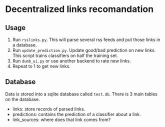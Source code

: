 Decentralized links recomandation
=================================

Usage
-----

1.   Run `rsslinks.py`. This will parse several rss feeds and put those links in a database.
2.   Run `update_prediction.py`. Update good/bad prediction on new links. This script trains classifiers on half the training set.
3.   Run `dumb_ui.py` or use another backend to rate new links.
4.   Repeat to 1 to get new links.

Database
--------

Data is stored into a sqlite database called `test.db`.
There is 3 main tables on the database.

-    links: store records of parsed links.
-    predictions: contains the prediction of a classifier about a link.
-    link_sources: where does that link comes from?


